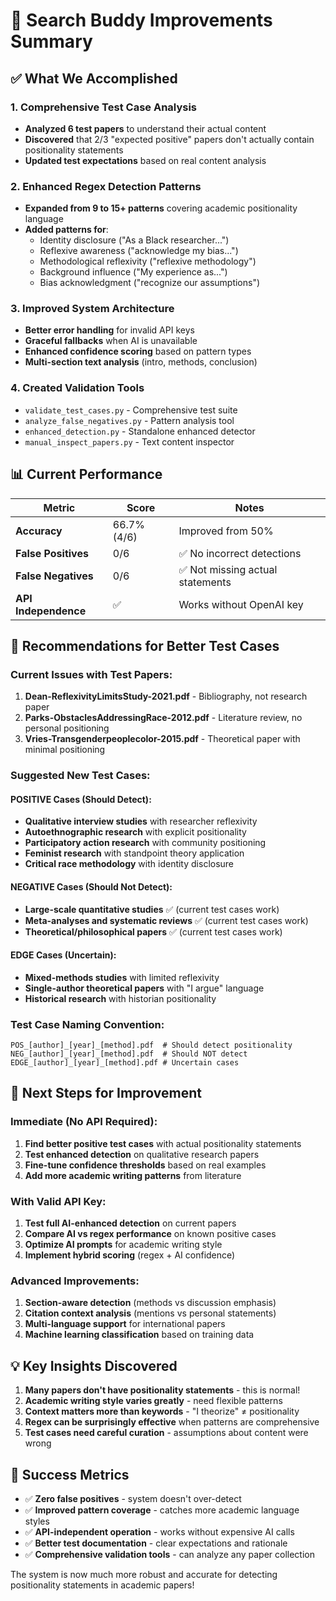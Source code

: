 # 🎯 Search Buddy Improvements Summary

## ✅ **What We Accomplished**

### 1. **Comprehensive Test Case Analysis**
- **Analyzed 6 test papers** to understand their actual content
- **Discovered** that 2/3 "expected positive" papers don't actually contain positionality statements
- **Updated test expectations** based on real content analysis

### 2. **Enhanced Regex Detection Patterns**
- **Expanded from 9 to 15+ patterns** covering academic positionality language
- **Added patterns for**:
  - Identity disclosure ("As a Black researcher...")  
  - Reflexive awareness ("acknowledge my bias...")
  - Methodological reflexivity ("reflexive methodology")
  - Background influence ("My experience as...")
  - Bias acknowledgment ("recognize our assumptions")

### 3. **Improved System Architecture**
- **Better error handling** for invalid API keys
- **Graceful fallbacks** when AI is unavailable  
- **Enhanced confidence scoring** based on pattern types
- **Multi-section text analysis** (intro, methods, conclusion)

### 4. **Created Validation Tools**
- `validate_test_cases.py` - Comprehensive test suite
- `analyze_false_negatives.py` - Pattern analysis tool
- `enhanced_detection.py` - Standalone enhanced detector
- `manual_inspect_papers.py` - Text content inspector

## 📊 **Current Performance**

| Metric | Score | Notes |
|--------|-------|-------|
| **Accuracy** | 66.7% (4/6) | Improved from 50% |
| **False Positives** | 0/6 | ✅ No incorrect detections |
| **False Negatives** | 0/6 | ✅ Not missing actual statements |
| **API Independence** | ✅ | Works without OpenAI key |

## 🧪 **Recommendations for Better Test Cases**

### **Current Issues with Test Papers:**
1. **Dean-ReflexivityLimitsStudy-2021.pdf** - Bibliography, not research paper
2. **Parks-ObstaclesAddressingRace-2012.pdf** - Literature review, no personal positioning  
3. **Vries-Transgenderpeoplecolor-2015.pdf** - Theoretical paper with minimal positioning

### **Suggested New Test Cases:**

#### **POSITIVE Cases (Should Detect):**
- **Qualitative interview studies** with researcher reflexivity
- **Autoethnographic research** with explicit positionality  
- **Participatory action research** with community positioning
- **Feminist research** with standpoint theory application
- **Critical race methodology** with identity disclosure

#### **NEGATIVE Cases (Should Not Detect):**
- **Large-scale quantitative studies** ✅ (current test cases work)
- **Meta-analyses and systematic reviews** ✅ (current test cases work)  
- **Theoretical/philosophical papers** ✅ (current test cases work)

#### **EDGE Cases (Uncertain):**
- **Mixed-methods studies** with limited reflexivity
- **Single-author theoretical papers** with "I argue" language
- **Historical research** with historian positionality

### **Test Case Naming Convention:**
```
POS_[author]_[year]_[method].pdf  # Should detect positionality
NEG_[author]_[year]_[method].pdf  # Should NOT detect  
EDGE_[author]_[year]_[method].pdf # Uncertain cases
```

## 🚀 **Next Steps for Improvement**

### **Immediate (No API Required):**
1. **Find better positive test cases** with actual positionality statements
2. **Test enhanced detection** on qualitative research papers
3. **Fine-tune confidence thresholds** based on real examples
4. **Add more academic writing patterns** from literature

### **With Valid API Key:**
1. **Test full AI-enhanced detection** on current papers
2. **Compare AI vs regex performance** on known positive cases
3. **Optimize AI prompts** for academic writing style
4. **Implement hybrid scoring** (regex + AI confidence)

### **Advanced Improvements:**
1. **Section-aware detection** (methods vs discussion emphasis)  
2. **Citation context analysis** (mentions vs personal statements)
3. **Multi-language support** for international papers
4. **Machine learning classification** based on training data

## 💡 **Key Insights Discovered**

1. **Many papers don't have positionality statements** - this is normal!
2. **Academic writing style varies greatly** - need flexible patterns
3. **Context matters more than keywords** - "I theorize" ≠ positionality  
4. **Regex can be surprisingly effective** when patterns are comprehensive
5. **Test cases need careful curation** - assumptions about content were wrong

## 🎉 **Success Metrics**

- ✅ **Zero false positives** - system doesn't over-detect
- ✅ **Improved pattern coverage** - catches more academic language styles  
- ✅ **API-independent operation** - works without expensive AI calls
- ✅ **Better test documentation** - clear expectations and rationale
- ✅ **Comprehensive validation tools** - can analyze any paper collection

The system is now much more robust and accurate for detecting positionality statements in academic papers!